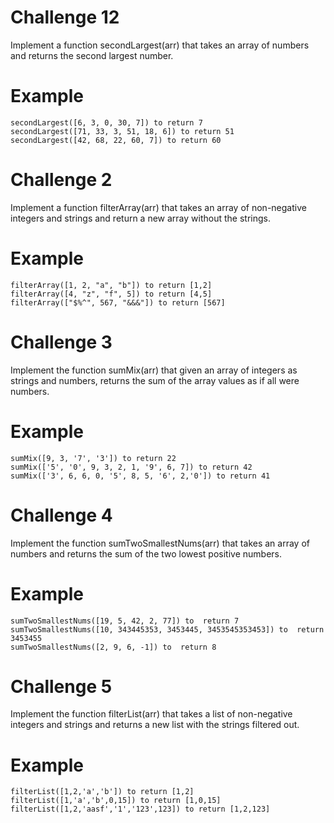 # Challenge 12

Implement a function secondLargest(arr) that takes an array of numbers and returns the second largest number.

# Example
    secondLargest([6, 3, 0, 30, 7]) to return 7
    secondLargest([71, 33, 3, 51, 18, 6]) to return 51
    secondLargest([42, 68, 22, 60, 7]) to return 60

# Challenge 2

Implement a function filterArray(arr) that takes an array of non-negative integers and strings and return a new array without the strings.

# Example
    filterArray([1, 2, "a", "b"]) to return [1,2]
    filterArray([4, "z", "f", 5]) to return [4,5]
    filterArray(["$%^", 567, "&&&"]) to return [567]
# Challenge 3

Implement the function sumMix(arr) that given an array of integers as strings and numbers, returns the sum of the array values as if all were numbers.
# Example
    sumMix([9, 3, '7', '3']) to return 22
    sumMix(['5', '0', 9, 3, 2, 1, '9', 6, 7]) to return 42
    sumMix(['3', 6, 6, 0, '5', 8, 5, '6', 2,'0']) to return 41


# Challenge 4

Implement the function sumTwoSmallestNums(arr) that takes an array of numbers and returns the sum of the two lowest positive numbers.
# Example
    sumTwoSmallestNums([19, 5, 42, 2, 77]) to  return 7
    sumTwoSmallestNums([10, 343445353, 3453445, 3453545353453]) to  return 3453455
    sumTwoSmallestNums([2, 9, 6, -1]) to  return 8

# Challenge 5

Implement the function filterList(arr) that takes a list of non-negative integers and strings and returns a new list with the strings filtered out.
# Example
    filterList([1,2,'a','b']) to return [1,2]
    filterList([1,'a','b',0,15]) to return [1,0,15]
    filterList([1,2,'aasf','1','123',123]) to return [1,2,123]
